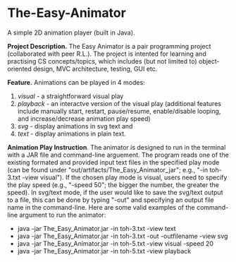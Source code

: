 # The-Easy-Animator
A simple 2D animation player (built in Java).

**Project Description.** The Easy Animator is a pair programming project (collaborated with peer R.L.). The project is intented for learning and practising CS concepts/topics, which includes (but not limited to) object-oriented design, MVC architecture, testing, GUI etc. 

**Feature.** Animations can be played in 4 modes: 
1) *visual* - a straightforward visual play
2) *playback* - an interactve version of the visual play (additional features include manually start, restart, pause/resume, enable/disable looping, and increase/decrease animation play speed)
3) *svg* - display animations in svg text and 
4) *text* - display animations in plain text.

**Animation Play Instruction**. The animator is designed to run in the terminal with a JAR file and command-line arguement. The program reads one of the existing formated and provided input text files in the specified play mode (can be found under "out/artifacts/The_Easy_Animator_jar"; e.g., "-in toh-3.txt -view visual"). If the chosen play mode is visual, users need to specify the play speed (e.g., "-speed 50"; the bigger the number, the greater the speed). In svg/text mode, if the user would like to save the svg/text output to a file, this can be done by typing "-out" and specifying an output file name in the command-line. Here are some valid examples of the command-line argument to run the animator: 

- java -jar The_Easy_Animator.jar -in toh-3.txt -view text 
- java -jar The_Easy_Animator.jar -in toh-3.txt -out -outfilename -view svg 
- java -jar The_Easy_Animator.jar -in toh-5.txt -view visual -speed 20 
- java -jar The_Easy_Animator.jar -in toh-5.txt -view playback
